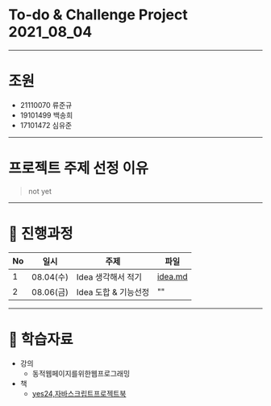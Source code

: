 # To-do & Challenge Project 2021_08_04
-------------------------
# 조원
* 21110070 류준규
* 19101499 백송희
* 17101472 심유준
-------------------------
# 프로젝트 주제 선정 이유
> not yet
>
---------------------
# :running: 진행과정

No|일시|주제|파일|
----|----|----|----|
1|08.04(수)|Idea 생각해서 적기|[idea.md](./background/idea.md)
2|08.06(금)|Idea 도합 & 기능선정| ""
--------------
# :book: 학습자료
* 강의
  * 동적웹페이지를위한웹프로그래밍
* 책
  * [yes24,자바스크립트프로젝트북](http://www.yes24.com/Product/Goods/44272668)

